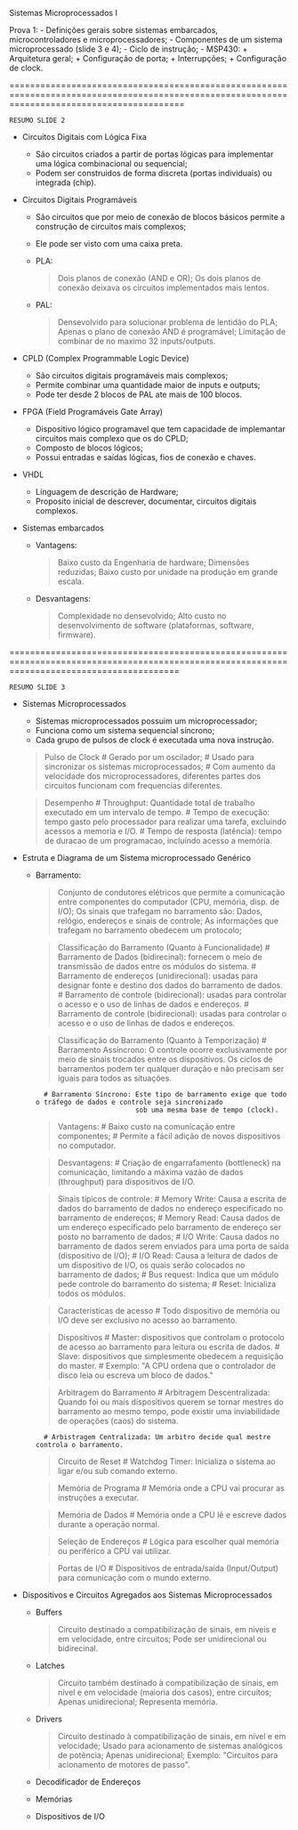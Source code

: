 Sistemas Microprocessados I

Prova 1:
    - Definições gerais sobre sistemas embarcados, microcontroladores e microprocessadores;
    - Componentes de um sistema microprocessado (slide 3 e 4);
    - Ciclo de instrução;
    - MSP430:
        + Arquitetura geral;
        + Configuração de porta;
        + Interrupções;
        + Configuração de clock.

==============================================================================================================================================

    RESUMO SLIDE 2

- Circuitos Digitais com Lógica Fixa
    + São circuitos criados a partir de portas lógicas para implementar uma lógica combinacional ou sequencial;
    + Podem ser construidos de forma discreta (portas individuais) ou integrada (chip).

- Circuitos Digitais Programáveis
    + São circuitos que por meio de conexão de blocos básicos permite a construção de circuitos mais complexos;
    + Ele pode ser visto com uma caixa preta.

    + PLA:
        > Dois planos de conexão (AND e OR);
        > Os dois planos de conexão deixava os circuitos implementados mais lentos.
    
    + PAL:
        > Densevolvido para solucionar problema de lentidão do PLA;
        > Apenas o plano  de conexão AND é programável;
        > Limitação de combinar de no maximo 32 inputs/outputs.

- CPLD (Complex Programmable Logic Device)
    + São circuitos digitais programáveis mais complexos;
    + Permite combinar uma quantidade maior de inputs e outputs;
    + Pode ter desde 2 blocos de PAL ate mais de 100 blocos.

- FPGA (Field Programáveis Gate Array)
    + Dispositivo lógico programavel que tem capacidade de implemantar circuitos mais complexo que os do CPLD;
    + Composto de blocos lógicos;
    + Possui entradas e saídas lógicas, fios de conexão e chaves.

- VHDL
    + Linguagem de descrição de Hardware;
    + Proposito inicial de descrever, documentar, circuitos digitais complexos.

- Sistemas embarcados
    + Vantagens:
        > Baixo custo da Engenharia de hardware;
        > Dimensões reduzidas;
        > Baixo custo por unidade na produção em grande escala.

    + Desvantagens:
        > Complexidade no densevolvido;
        > Alto custo no desenvolvimento de software (plataformas, software, firmware).

=============================================================================================================================================

    RESUMO SLIDE 3

- Sistemas Microprocessados
    + Sistemas microprocessados possuim um microprocessador;
    + Funciona como um sistema sequencial síncrono;
    + Cada grupo de pulsos de clock é executada uma nova instrução.

    > Pulso de Clock
        # Gerado por um oscilador;
        # Usado para sincronizar os sistemas microprocessados;
        # Com aumento da velocidade dos microprocessadores, diferentes partes dos circuitos funcionam com frequencias diferentes.

    > Desempenho
        # Throughput: Quantidade total de trabalho executado em um intervalo de tempo.
        # Tempo de execução: tempo gasto pelo processador para realizar uma tarefa, excluindo acessos a memoria e I/O.
        # Tempo de resposta (latência): tempo de duracao de um programacao, incluindo acesso a memória.

- Estruta e Diagrama de um Sistema microprocessado Genérico
    + Barramento:
        > Conjunto de condutores elétricos que permite a comunicação entre componentes do computador (CPU, memória, disp. de I/O);
        > Os sinais que trafegam no barramento são: Dados, relógio, endereços e sinais de controle;
        > As informações que trafegam no barramento obedecem um protocolo;
        
        > Classificação do Barramento (Quanto à Funcionalidade)
            # Barramento de Dados (bidirecinal): fornecem o meio de transmissão de dados entre os módulos do sistema.
            # Barramento de endereços (unidirecional): usadas para designar fonte e destino dos dados do barramento de dados.
            # Barramento de controle (bidirecional): usadas para controlar o acesso e o uso de linhas de dados e endereços.
            # Barramento de controle (bidirecional): usadas para controlar o acesso e o uso de linhas de dados e endereços.
        
        > Classificação do Barramento (Quanto à Temporização)
            # Barramento Assíncrono: O controle ocorre exclusivamente por meio de sinais trocados entre os dispositivos. 
                                     Os ciclos de barramentos podem ter qualquer duração e não precisam ser iguais para todos as situações.
            
            # Barramento Síncrono: Este tipo de barramento exige que todo o tráfego de dados e controle seja sincronizado 
                                   sob uma mesma base de tempo (clock). 
        
        > Vantagens:
            # Baixo custo na comunicação entre componentes;
            # Permite a fácil adição de novos dispositivos no computador.

        > Desvantagens:
            # Criação de engarrafamento (bottleneck) na comunicação, limitando a máxima vazão de dados (throughput) para dispositivos de I/O.   

        > Sinais típicos de controle:
            # Memory Write: Causa a escrita de dados do barramento de dados no endereço especificado no barramento de endereços;
            # Memory Read: Causa dados de um endereço especificado pelo barramento de endereço ser posto no barramento de dados;
            # I/O Write: Causa dados no barramento de dados serem enviados para uma porta de saída (dispositivo de I/O);
            # I/O Read: Causa a leitura de dados de um dispositivo de I/O, os quais serão colocados no barramento de dados;
            # Bus request: Indica que um módulo pede controle do barramento do sistema;
            # Reset: Inicializa todos os módulos.
        
        > Caracteristicas de acesso
            # Todo dispositivo de memória ou I/O deve ser exclusivo no acesso ao barramento.

        > Dispositivos
            # Master: dispositivos que controlam o protocolo de acesso ao barramento para leitura ou escrita de dados.
            # Slave: dispositivos que simplesmente obedecem a requisição do master.
            # Exemplo: "A CPU ordena que o controlador de disco leia ou escreva um bloco de dados."

        > Arbitragem do Barramento
            # Arbitragem Descentralizada: Quando foi ou mais dispositivos querem se tornar mestres do barramento ao mesmo tempo, 
                                          pode existir uma inviabilidade de operações (caos) do sistema.

            # Arbistragem Centralizada: Um arbitro decide qual mestre controla o barramento.

        > Circuito de Reset
            # Watchdog Timer: Inicializa o sistema ao ligar e/ou sub comando externo.
        
        > Memória de Programa
            # Memória onde a CPU vai procurar as instruções a executar.
        
        > Memória de Dados
            # Memória onde a CPU lê e escreve dados durante a operação normal.
        
        > Seleção de Endereços
            # Lógica para escolher qual memória ou periférico a CPU vai utilizar.
        
        > Portas de I/O
            # Dispositivos de entrada/saída (Input/Output) para comunicação com o mundo externo.
  
- Dispositivos e Circuitos Agregados aos Sistemas Microprocessados
    + Buffers
        > Circuito destinado a compatibilização de sinais, em niveis e em velocidade, entre circuitos;
        > Pode ser unidirecional ou bidirecinal.
    
    + Latches
        > Circuito também destinado à compatibilização de sinais, em nível e em velocidade (maioria dos casos), entre circuitos;
        > Apenas unidirecional;
        > Representa memória.
    
    + Drivers
        > Circuito destinado à compatibilização de sinais, em nível e em velocidade;
        > Usado para acionamento de sistemas analógicos de potência;
        > Apenas unidirecional;
        > Exemplo: "Circuitos para acionamento de motores de passo".
    
    + Decodificador de Endereços
        > 
        > 

    + Memórias
        > 
        >
        >

    + Dispositivos de I/O
